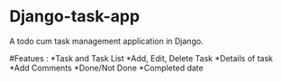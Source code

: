 # Django-task-app
A todo cum task management application in Django.

#Featues : 
*Task and Task List
*Add, Edit, Delete Task
*Details of task
*Add Comments
*Done/Not Done
*Completed date 
